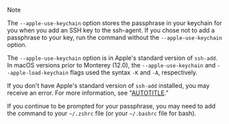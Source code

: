 > [!NOTE]
> The `--apple-use-keychain` option stores the passphrase in your keychain for you when you add an SSH key to the ssh-agent. If you chose not to add a passphrase to your key, run the command without the `--apple-use-keychain` option.
>
> The `--apple-use-keychain` option is in Apple's standard version of `ssh-add`. In macOS versions prior to Monterey (12.0), the `--apple-use-keychain` and `--apple-load-keychain` flags used the syntax `-K` and `-A`, respectively.
>
> If you don't have Apple's standard version of `ssh-add` installed, you may receive an error. For more information, see "[AUTOTITLE](/authentication/troubleshooting-ssh/error-ssh-add-illegal-option----apple-use-keychain)."
>
> If you continue to be prompted for your passphrase, you may need to add the command to your `~/.zshrc` file (or your `~/.bashrc` file for bash).
